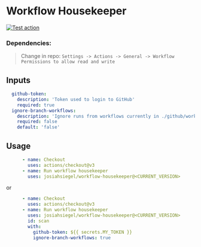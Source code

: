 # Workflow Housekeeper

[![Test action](https://github.com/JosiahSiegel/workflow-housekeeper/actions/workflows/test_action.yml/badge.svg)](https://github.com/JosiahSiegel/workflow-housekeeper/actions/workflows/test_action.yml)

### Dependencies:

>Change in repo: `Settings -> Actions -> General -> Workflow Permissions to allow read and write`

## Inputs
```yml
  github-token:
    description: 'Token used to login to GitHub'
    required: true
  ignore-branch-workflows:
    description: 'Ignore runs from workflows currently in ./github/workflow'
    required: false
    default: 'false'
```

## Usage
```yml
      - name: Checkout
        uses: actions/checkout@v3
      - name: Run workflow housekeeper
        uses: josiahsiegel/workflow-housekeeper@<CURRENT_VERSION>
```
or
```yml
      - name: Checkout
        uses: actions/checkout@v3
      - name: Run workflow housekeeper
        uses: josiahsiegel/workflow-housekeeper@<CURRENT_VERSION>
        id: scan
        with:
          github-token: ${{ secrets.MY_TOKEN }}
          ignore-branch-workflows: true
```
